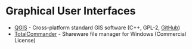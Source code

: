 # Graphical User Interfaces

- [QGIS](https://www.qgis.org/en/site/) - Cross-platform standard GIS software (C++, GPL-2, [GitHub](https://github.com/qgis/QGIS))
- [TotalCommander](https://www.ghisler.com/index.htm) - Shareware file manager for Windows (Commercial License)
